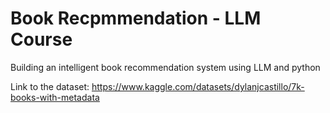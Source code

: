 # Book Recpmmendation - LLM Course

Building an intelligent book recommendation system using LLM and python

Link to the dataset: https://www.kaggle.com/datasets/dylanjcastillo/7k-books-with-metadata